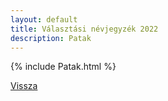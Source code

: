 ```yaml
---
layout: default
title: Választási névjegyzék 2022
description: Patak
---
```


{% include Patak.html %}

[Vissza](./)
